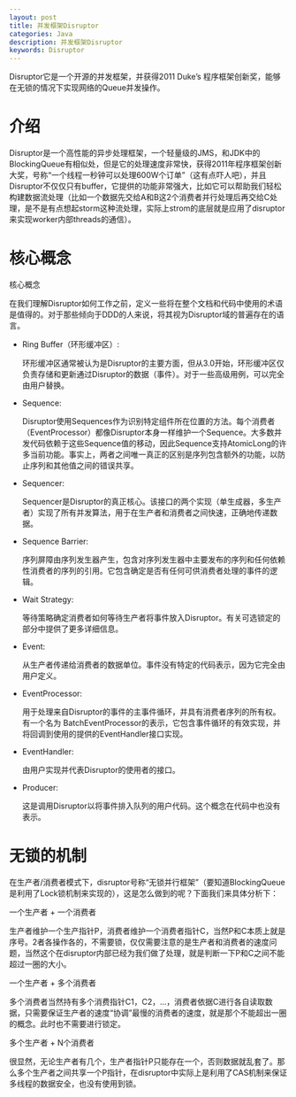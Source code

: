 ```yaml
---
layout: post
title: 并发框架Disruptor
categories: Java
description: 并发框架Disruptor
keywords: Disruptor
---
```


Disruptor它是一个开源的并发框架，并获得2011 Duke’s 程序框架创新奖，能够在无锁的情况下实现网络的Queue并发操作。

# 介绍

Disruptor是一个高性能的异步处理框架，一个轻量级的JMS，和JDK中的BlockingQueue有相似处，但是它的处理速度非常快，获得2011年程序框架创新大奖，号称“一个线程一秒钟可以处理600W个订单”（这有点吓人吧），并且Disruptor不仅仅只有buffer，它提供的功能非常强大，比如它可以帮助我们轻松构建数据流处理（比如一个数据先交给A和B这2个消费者并行处理后再交给C处理，是不是有点想起storm这种流处理，实际上strom的底层就是应用了disruptor来实现worker内部threads的通信）。

# 核心概念

核心概念

在我们理解Disruptor如何工作之前，定义一些将在整个文档和代码中使用的术语是值得的。对于那些倾向于DDD的人来说，将其视为Disruptor域的普遍存在的语言。

- Ring Buffer（环形缓冲区）:
    
  环形缓冲区通常被认为是Disruptor的主要方面，但从3.0开始，环形缓冲区仅负责存储和更新通过Disruptor的数据（事件）。对于一些高级用例，可以完全由用户替换。

- Sequence:

  Disruptor使用Sequences作为识别特定组件所在位置的方法。每个消费者（EventProcessor）都像Disruptor本身一样维护一个Sequence。大多数并发代码依赖于这些Sequence值的移动，因此Sequence支持AtomicLong的许多当前功能。事实上，两者之间唯一真正的区别是序列包含额外的功能，以防止序列和其他值之间的错误共享。
    
- Sequencer:

  Sequencer是Disruptor的真正核心。该接口的两个实现（单生成器，多生产者）实现了所有并发算法，用于在生产者和消费者之间快速，正确地传递数据。
    
- Sequence Barrier:

  序列屏障由序列发生器产生，包含对序列发生器中主要发布的序列和任何依赖性消费者的序列的引用。它包含确定是否有任何可供消费者处理的事件的逻辑。
    
- Wait Strategy:

  等待策略确定消费者如何等待生产者将事件放入Disruptor。有关可选锁定的部分中提供了更多详细信息。
    
- Event:

  从生产者传递给消费者的数据单位。事件没有特定的代码表示，因为它完全由用户定义。
    
- EventProcessor:

  用于处理来自Disruptor的事件的主事件循环，并具有消费者序列的所有权。有一个名为 BatchEventProcessor的表示，它包含事件循环的有效实现，并将回调到使用的提供的EventHandler接口实现。
    
- EventHandler:
    
  由用户实现并代表Disruptor的使用者的接口。
    
- Producer:
    
  这是调用Disruptor以将事件排入队列的用户代码。这个概念在代码中也没有表示。

# 无锁的机制

在生产者/消费者模式下，disruptor号称“无锁并行框架”（要知道BlockingQueue是利用了Lock锁机制来实现的），这是怎么做到的呢？下面我们来具体分析下：

一个生产者 + 一个消费者

生产者维护一个生产指针P，消费者维护一个消费者指针C，当然P和C本质上就是序号。2者各操作各的，不需要锁，仅仅需要注意的是生产者和消费者的速度问题，当然这个在disruptor内部已经为我们做了处理，就是判断一下P和C之间不能超过一圈的大小。

一个生产者 + 多个消费者

多个消费者当然持有多个消费指针C1，C2，...，消费者依据C进行各自读取数据，只需要保证生产者的速度“协调”最慢的消费者的速度，就是那个不能超出一圈的概念。此时也不需要进行锁定。

多个生产者 + N个消费者

很显然，无论生产者有几个，生产者指针P只能存在一个，否则数据就乱套了。那么多个生产者之间共享一个P指针，在disruptor中实际上是利用了CAS机制来保证多线程的数据安全，也没有使用到锁。
